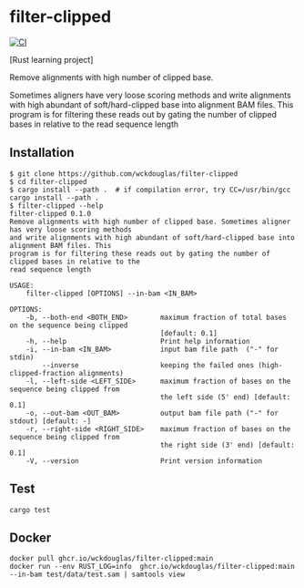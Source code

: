 # filter-clipped #

[![CI](https://github.com/wckdouglas/filter-clipped/actions/workflows/ci.yml/badge.svg)](https://github.com/wckdouglas/filter-clipped/actions/workflows/ci.yml)

[Rust learning project]

Remove alignments with high number of clipped base.

Sometimes aligners have very loose scoring methods and write alignments with high abundant of soft/hard-clipped base into alignment BAM files. This program is for filtering these reads out by gating the number of clipped bases in relative to the read sequence length

## Installation


```
$ git clone https://github.com/wckdouglas/filter-clipped
$ cd filter-clipped
$ cargo install --path .  # if compilation error, try CC=/usr/bin/gcc cargo install --path .
$ filter-clipped --help
filter-clipped 0.1.0
Remove alignments with high number of clipped base. Sometimes aligner has very loose scoring methods
and write alignments with high abundant of soft/hard-clipped base into alignment BAM files. This
program is for filtering these reads out by gating the number of clipped bases in relative to the
read sequence length

USAGE:
    filter-clipped [OPTIONS] --in-bam <IN_BAM>

OPTIONS:
    -b, --both-end <BOTH_END>        maximum fraction of total bases on the sequence being clipped
                                     [default: 0.1]
    -h, --help                       Print help information
    -i, --in-bam <IN_BAM>            input bam file path  ("-" for stdin)
        --inverse                    keeping the failed ones (high-clipped-fraction alignments)
    -l, --left-side <LEFT_SIDE>      maximum fraction of bases on the sequence being clipped from
                                     the left side (5' end) [default: 0.1]
    -o, --out-bam <OUT_BAM>          output bam file path ("-" for stdout) [default: -]
    -r, --right-side <RIGHT_SIDE>    maximum fraction of bases on the sequence being clipped from
                                     the right side (3' end) [default: 0.1]
    -V, --version                    Print version information
```


## Test 
```
cargo test
```

## Docker 
```
docker pull ghcr.io/wckdouglas/filter-clipped:main
docker run --env RUST_LOG=info  ghcr.io/wckdouglas/filter-clipped:main --in-bam test/data/test.sam | samtools view
```

